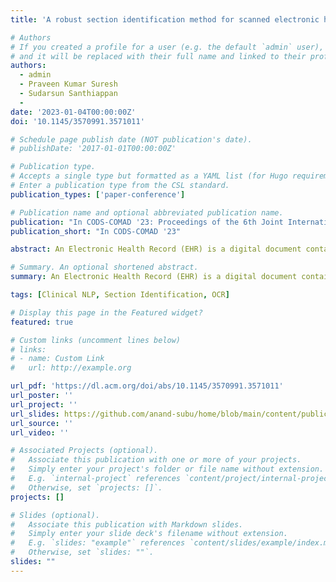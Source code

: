 ```yaml
---
title: 'A robust section identification method for scanned electronic health records'

# Authors
# If you created a profile for a user (e.g. the default `admin` user), write the username (folder name) here
# and it will be replaced with their full name and linked to their profile.
authors:
  - admin
  - Praveen Kumar Suresh
  - Sudarsun Santhiappan
  - 
date: '2023-01-04T00:00:00Z'
doi: '10.1145/3570991.3571011'

# Schedule page publish date (NOT publication's date).
# publishDate: '2017-01-01T00:00:00Z'

# Publication type.
# Accepts a single type but formatted as a YAML list (for Hugo requirements).
# Enter a publication type from the CSL standard.
publication_types: ['paper-conference']

# Publication name and optional abbreviated publication name.
publication: "In CODS-COMAD '23: Proceedings of the 6th Joint International Conference on Data Science & Management of Data (10th ACM IKDD CODS and 28th COMAD)"
publication_short: "In CODS-COMAD '23"

abstract: An Electronic Health Record (EHR) is a digital document containing critical information concerning a patient’s visit to a hospital. However, since they are often archived as scanned images, Optical Character Recognition (OCR) is used to extract the clinical text for analytics. The accuracy of OCR is compromised when the scanned EHRs contain noise artifacts or when the scans are of poor quality. Clinical text sections in the EHR help precisely locate information pertinent to a specific aspect of a patient’s visit, which is vital for any downstream clinical analytics activities such as medical coding, medical necessity assessment, and diagnosis identification. Section Identification is the task of identifying the different sections present in an EHR with the help of their headers. Traditionally, rule-based keyword matching and statistical approaches are employed to solve this problem. However, these approaches rely on external lookups and knowledge bases and are therefore susceptible to the errors introduced by OCR processes. We propose a character-based word sequence modeling approach for Clinical Section Identification from scanned EHRs that is robust against OCR-induced errors. We also utilize character augmentation techniques from existing literature to improve their robustness to OCR errors. We empirically demonstrate that our models trained with and without character augmentation significantly outperform existing approaches on a medical dataset with OCR errors.

# Summary. An optional shortened abstract.
summary: An Electronic Health Record (EHR) is a digital document containing critical information concerning a patient’s visit to a hospital. However, since they are often archived as scanned images, Optical Character Recognition (OCR) is used to extract the clinical text for analytics. The accuracy of OCR is compromised when the scanned EHRs contain noise artifacts or when the scans are of poor quality. Clinical text sections in the EHR help precisely locate information pertinent to a specific aspect of a patient’s visit, which is vital for any downstream clinical analytics activities such as medical coding, medical necessity assessment, and diagnosis identification. Section Identification is the task of identifying the different sections present in an EHR with the help of their headers. Traditionally, rule-based keyword matching and statistical approaches are employed to solve this problem. However, these approaches rely on external lookups and knowledge bases and are therefore susceptible to the errors introduced by OCR processes. We propose a character-based word sequence modeling approach for Clinical Section Identification from scanned EHRs that is robust against OCR-induced errors. We also utilize character augmentation techniques from existing literature to improve their robustness to OCR errors. We empirically demonstrate that our models trained with and without character augmentation significantly outperform existing approaches on a medical dataset with OCR errors.

tags: [Clinical NLP, Section Identification, OCR]

# Display this page in the Featured widget?
featured: true

# Custom links (uncomment lines below)
# links:
# - name: Custom Link
#   url: http://example.org

url_pdf: 'https://dl.acm.org/doi/abs/10.1145/3570991.3571011'
url_poster: ''
url_project: ''
url_slides: https://github.com/anand-subu/home/blob/main/content/publication/section_identification/cods_presentation.pdf
url_source: ''
url_video: ''

# Associated Projects (optional).
#   Associate this publication with one or more of your projects.
#   Simply enter your project's folder or file name without extension.
#   E.g. `internal-project` references `content/project/internal-project/index.md`.
#   Otherwise, set `projects: []`.
projects: []

# Slides (optional).
#   Associate this publication with Markdown slides.
#   Simply enter your slide deck's filename without extension.
#   E.g. `slides: "example"` references `content/slides/example/index.md`.
#   Otherwise, set `slides: ""`.
slides: ""
---
```

